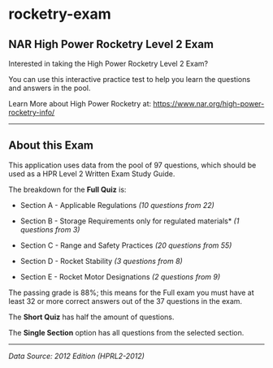 # rocketry-exam

## NAR High Power Rocketry Level 2 Exam

Interested in taking the High Power Rocketry Level 2 Exam?

You can use this interactive practice test to help you learn the questions and answers in the pool.

Learn More about High Power Rocketry at: https://www.nar.org/high-power-rocketry-info/

***

## About this Exam

This application uses data from the pool of 97 questions, which should be used as a HPR Level 2 Written Exam Study Guide.

The breakdown for the **Full Quiz** is:

- Section A - Applicable Regulations *(10 questions from 22)*

- Section B - Storage Requirements only for regulated materials* *(1 questions from 3)*

- Section C - Range and Safety Practices *(20 questions from 55)*

- Section D - Rocket Stability *(3 questions from 8)*

- Section E - Rocket Motor Designations *(2 questions from 9)*

The passing grade is 88%; this means for the Full exam you must have at least 32 or more correct answers out of the 37 questions in the exam.

The **Short Quiz** has half the amount of questions.

The **Single Section** option has all questions from the selected section.

***

*Data Source: 2012 Edition (HPRL2-2012)*
